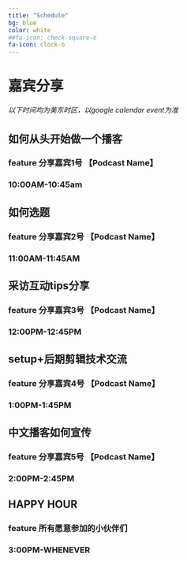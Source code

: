 ```yaml
---
title: "Schedule"
bg: blue
color: white
##fa-icon: check-square-o
fa-icon: clock-o
---
```


# 嘉宾分享

###### 以下时间均为美东时区，以google calendar event为准

## 如何从头开始做一个播客
### feature 分享嘉宾1号 【Podcast Name】
### 10:00AM-10:45am


## 如何选题
### feature 分享嘉宾2号 【Podcast Name】
### 11:00AM-11:45AM


## 采访互动tips分享
### feature 分享嘉宾3号 【Podcast Name】
### 12:00PM-12:45PM


## setup+后期剪辑技术交流
### feature 分享嘉宾4号 【Podcast Name】
### 1:00PM-1:45PM


## 中文播客如何宣传
### feature 分享嘉宾5号 【Podcast Name】
### 2:00PM-2:45PM


## HAPPY HOUR
### feature 所有愿意参加的小伙伴们
### 3:00PM-WHENEVER
